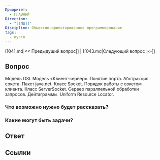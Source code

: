 ```yaml
---
Приоритет:
  - ГЛАВНЫЙ
Direction:
  - "[[ПШ]]" 
Discipline: Объектно-ориентированное программирование 
tags:
  - пусто
---
```

[[041.md|<< Предыдущий вопрос]] | [[043.md|Следующий вопрос >>]]
## Вопрос

Модель OSI. Модель «Клиент-сервер». Понятие порта. Абстракция сокета. Пакет java.net. Класс Socket. Порядок работы с сокетом клиента. Класс ServerSocket. Сервер параллельной обработки запросов. Дейтаграммы. Uniform Resource Locator.

### Что возможно нужно будет рассказать?

### Какие могут быть задачи?

## Ответ

## Ссылки
